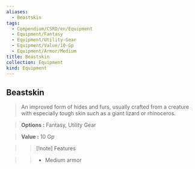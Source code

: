 ```yaml
---
aliases:
  - Beastskin
tags:
  - Compendium/CSRD/en/Equipment
  - Equipment/Fantasy
  - Equipment/Utility-Gear
  - Equipment/Value/10-Gp
  - Equipment/Armor/Medium
title: Beastskin
collection: Equipment
kind: Equipment
---
```

## Beastskin    
    
>An improved form of hides and furs, usually crafted from a creature with especially tough skin such as a giant lizard or rhinoceros.    
> **Options :** Fantasy, Utility Gear    
> **Value :** 10 Gp    
>>[!note] Features    
>> - Medium armor